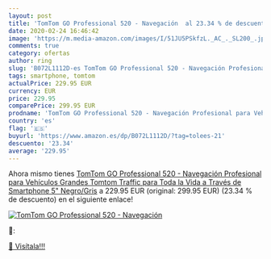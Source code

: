 ```yaml
---
layout: post
title: 'TomTom GO Professional 520 - Navegación  al 23.34 % de descuento'
date: 2020-02-24 16:46:42
image: 'https://m.media-amazon.com/images/I/51JU5PSkfzL._AC_._SL200_.jpg'
comments: true
category: ofertas
author: ring
slug: 'B072L1112D-es TomTom GO Professional 520 - Navegación Profesional para...'
tags: smartphone, tomtom
actualPrice: 229.95 EUR
currency: EUR
price: 229.95
comparePrice: 299.95 EUR
prodname: 'TomTom GO Professional 520 - Navegación Profesional para Vehículos Grandes  Tomtom Traffic para Toda la Vida a Través de Smartphone  5"  Negro/Gris'
country: 'es'
flag: '🇪🇸'
buyurl: 'https://www.amazon.es/dp/B072L1112D/?tag=tolees-21'
descuento: '23.34'
average: '229.95'
---
```


Ahora mismo tienes [TomTom GO Professional 520 - Navegación Profesional para Vehículos Grandes  Tomtom Traffic para Toda la Vida a Través de Smartphone  5"  Negro/Gris](https://www.amazon.es/dp/B072L1112D/?tag=tolees-21) a 229.95 EUR (original: 299.95 EUR) (23.34 %  de descuento) en el siguiente enlace!

[![TomTom GO Professional 520 - Navegación ](https://m.media-amazon.com/images/I/51JU5PSkfzL._AC_._SL200_.jpg)](https://www.amazon.es/dp/B072L1112D/?tag=tolees-21)

🔎:


[🛒 Visítala!!!](https://www.amazon.es/dp/B072L1112D/?tag=tolees-21)
